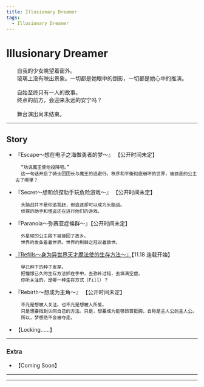 ```yaml
---
title: Illusionary Dreamer
tags:
  - Illusionary Dreamer
---
```


# Illusionary Dreamer


&emsp;&emsp;自我的少女眺望着窗外。<br>
&emsp;&emsp;玻璃上没有映出景象。一切都是她眼中的倒影，一切都是她心中的推演。<br>
    <br>
&emsp;&emsp;自始至终只有一人的故事。<br>
&emsp;&emsp;终点的前方，会迎来永远的安宁吗？<br>
    <br>
&emsp;&emsp;舞台演出尚未结束。

---

## Story


- 『Escape～想在电子之海做勇者的梦～』 【公开时间未定】

        “劝说魔王使他投降吧。”
        这一句话开启了骑士团团长与魔王的逃避行。秩序和平衡彻底崩坏的世界，被掳走的公主去了哪里？


- 『Secret～想和侦探助手玩危险游戏～』 【公开时间未定】
    
        头脑战并不是你追我赶，但追逐却可以成为头脑战。
        侦探的助手和怪盗还在进行他们的游戏。


- 『Paranoia～弥赛亚症候群～』【公开时间未定】

        外星球的公主殿下被接回了故乡。
        世界的发条看着世界。世界的荆棘之冠说着救世。


- [『Refills～身为异世界天才魔法使的生存方法～』](https://luciasnote.space/_posts/2020-11-14-Refills%E6%B1%87%E6%80%BB%E9%A1%B5)【11.18 连载开始】

        早已种下的种子发芽。
        把憧憬已久的生存方法抓在手中，去弥补过错，去填满空虚。
        你所关注的，是哪一种生存方式（Fill）？


- 『Rebirth～想成为主角～』 【公开时间未定】

        不光是想被人关注。也不光是想被人所爱。
        只是想要找到认同自己的方法。只是，想要成为能够昂首挺胸，自称是主人公的主人公。
        所以，梦想绝不会被夺走。

- 【Locking……】

---

### Extra
  
- 【Coming Soon】

---
---
